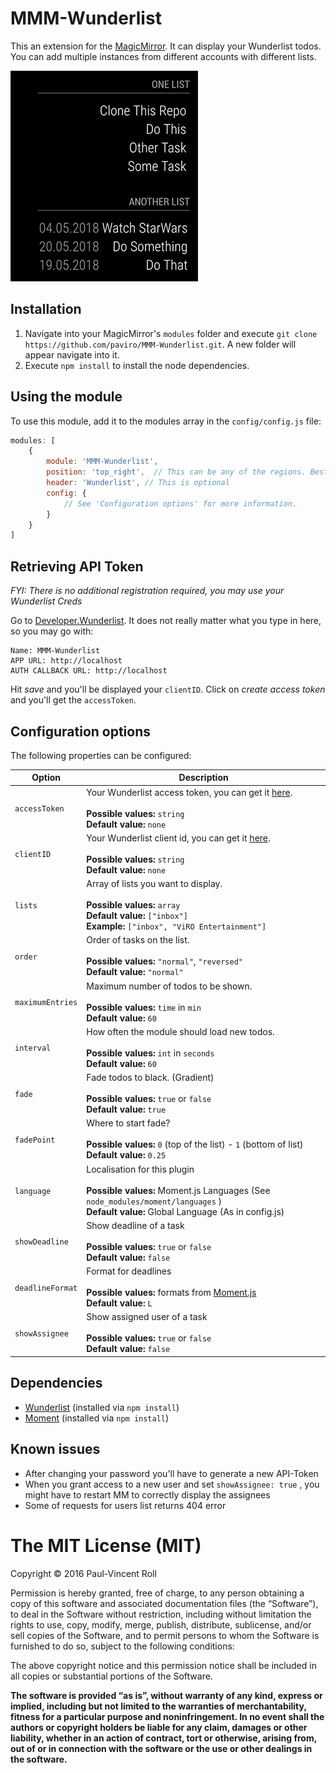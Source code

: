 # MMM-Wunderlist
This an extension for the [MagicMirror](https://github.com/MichMich/MagicMirror). It can display your Wunderlist todos. You can add multiple instances from different accounts with different lists.

![MMM-Wunderlist Screenshot](screenshots/screen_cap1.png?raw=true "Title")


## Installation
1. Navigate into your MagicMirror's `modules` folder and execute `git clone https://github.com/paviro/MMM-Wunderlist.git`. A new folder will appear navigate into it.
2. Execute `npm install` to install the node dependencies.

## Using the module

To use this module, add it to the modules array in the `config/config.js` file:
````javascript
modules: [
	{
		module: 'MMM-Wunderlist',
		position: 'top_right',	// This can be any of the regions. Best results in left or right regions.
		header: 'Wunderlist', // This is optional
		config: {
			// See 'Configuration options' for more information.
		}
	}
]
````

## Retrieving API Token
*FYI: There is no additional registration required, you may use your Wunderlist Creds*

Go to [Developer.Wunderlist](https://developer.wunderlist.com/apps/new). It does not really matter what you type in here, so you may go with:
```
Name: MMM-Wunderlist
APP URL: http://localhost
AUTH CALLBACK URL: http://localhost
```

Hit *save* and you'll be displayed your `clientID`. Click on *create access token*
 and you'll get the `accessToken`. 
## Configuration options

The following properties can be configured:


<table width="100%">
	<!-- why, markdown... -->
	<thead>
		<tr>
			<th>Option</th>
			<th width="100%">Description</th>
		</tr>
	<thead>
	<tbody>
		<tr>
			<td><code>accessToken</code></td>
			<td>Your Wunderlist access token, you can get it <a href="https://developer.wunderlist.com/apps/new">here</a>.<br>
				<br><b>Possible values:</b> <code>string</code>
				<br><b>Default value:</b> <code>none</code>
			</td>
		</tr>
		<tr>
			<td><code>clientID</code></td>
			<td>Your Wunderlist client id, you can get it <a href="https://developer.wunderlist.com/apps/new">here</a>.<br>
				<br><b>Possible values:</b> <code>string</code>
				<br><b>Default value:</b> <code>none</code>
			</td>
		</tr>
		<tr>
			<td><code>lists</code></td>
			<td>Array of lists you want to display. <br>
				<br><b>Possible values:</b> <code>array</code>
				<br><b>Default value:</b> <code>["inbox"]</code>
				<br><b>Example:</b> <code>["inbox", "ViRO Entertainment"]</code>
			</td>
		</tr>
		</tr>
		<tr>
			<td><code>order</code></td>
			<td>Order of tasks on the list. <br>
				<br><b>Possible values:</b> <code>"normal"</code>, <code>"reversed"</code>
				<br><b>Default value:</b> <code>"normal"</code>
			</td>
		</tr>
		<tr>
			<td><code>maximumEntries</code></td>
			<td>Maximum number of todos to be shown.<br>
				<br><b>Possible values:</b> <code>time</code> in <code>min</code>
				<br><b>Default value:</b> <code>60</code>
			</td>
		</tr>
		<tr>
			<td><code>interval</code></td>
			<td>How often the module should load new todos.<br>
				<br><b>Possible values:</b> <code>int</code> in <code>seconds</code>
				<br><b>Default value:</b> <code>60</code>
			</td>
		</tr>
		<tr>
			<td><code>fade</code></td>
			<td>Fade todos to black. (Gradient)<br>
				<br><b>Possible values:</b> <code>true</code> or <code>false</code>
				<br><b>Default value:</b> <code>true</code>
			</td>
		</tr>
		<tr>
			<td><code>fadePoint</code></td>
			<td>Where to start fade?<br>
				<br><b>Possible values:</b> <code>0</code> (top of the list) - <code>1</code> (bottom of list)
				<br><b>Default value:</b> <code>0.25</code>
			</td>
		</tr>
		<tr>
			<td><code>language</code></td>
			<td>Localisation for this plugin<br>
				<br><b>Possible values:</b> Moment.js Languages (See <code>node_modules/moment/languages</code> )</code> 
				<br><b>Default value:</b> Global Language (As in config.js)
			</td>
		</tr>
		<tr>
			<td><code>showDeadline</code></td>
			<td>Show deadline of a task<br>
				<br><b>Possible values:</b> <code>true</code> or <code>false</code>
				<br><b>Default value:</b> <code>false</code>
			</td>
		</tr>
		<tr>
			<td><code>deadlineFormat</code></td>
			<td>Format for deadlines<br>
				<br><b>Possible values:</b> formats from <a href="http://momentjs.com/docs/#/displaying/format/">Moment.js</a>
				<br><b>Default value:</b> <code>L</code>
			</td>
		</tr>
		<tr>
			<td><code>showAssignee</code></td>
			<td>Show assigned user of a task<br>
				<br><b>Possible values:</b> <code>true</code> or <code>false</code>
				<br><b>Default value:</b> <code>false</code>
			</td>
		</tr>
	</tbody>
</table>

## Dependencies
- [Wunderlist](https://www.npmjs.com/package/wunderlist) (installed via `npm install`)
- [Moment](https://www.npmjs.com/package/moment) (installed via `npm install`)

## Known issues
- After changing your password you'll have to generate a new API-Token 
- When you grant access to a new user and set `showAssignee: true` , you might have to restart MM to correctly display the assignees
- Some of requests for users list returns 404 error

The MIT License (MIT)
=====================

Copyright © 2016 Paul-Vincent Roll

Permission is hereby granted, free of charge, to any person
obtaining a copy of this software and associated documentation
files (the “Software”), to deal in the Software without
restriction, including without limitation the rights to use,
copy, modify, merge, publish, distribute, sublicense, and/or sell
copies of the Software, and to permit persons to whom the
Software is furnished to do so, subject to the following
conditions:

The above copyright notice and this permission notice shall be
included in all copies or substantial portions of the Software.

**The software is provided “as is”, without warranty of any kind, express or implied, including but not limited to the warranties of merchantability, fitness for a particular purpose and noninfringement. In no event shall the authors or copyright holders be liable for any claim, damages or other liability, whether in an action of contract, tort or otherwise, arising from, out of or in connection with the software or the use or other dealings in the software.**
